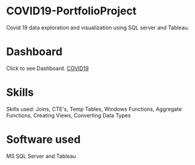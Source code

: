 # COVID19-PortfolioProject
Covid 19 data exploration and visualization using SQL server and Tableau.
# Dashboard
Click to see Dashboard. [COVID19](https://public.tableau.com/views/SimpleCovid19Dashboard/Dashboard1?:language=en-US&:display_count=n&:origin=viz_share_link)
# Skills
Skills used: Joins, CTE's, Temp Tables, Windows Functions, Aggregate Functions, Creating Views, Converting Data Types
# Software used
MS SQL Server and Tableau
